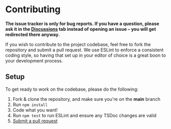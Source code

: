 # Contributing

**The issue tracker is only for bug reports. If you have a question, please ask it in the [Discussions](https://github.com/Apokalypt/SeasonalBot/discussions) tab instead of opening an issue – you will get redirected there anyway.**

If you wish to contribute to the project codebase, feel free to fork the repository and submit a pull request. 
We use ESLint to enforce a consistent coding style, so having that set up in your editor of choice is a great boon 
to your development process.

## Setup

To get ready to work on the codebase, please do the following:

1. Fork & clone the repository, and make sure you're on the **main** branch
2. Run `npm install`
3. Code what you want!
4. Run `npm test` to run ESLint and ensure any TSDoc changes are valid
5. [Submit a pull request](https://github.com/Apokalypt/SeasonalBot/compare)
